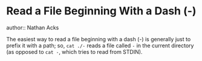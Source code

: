 # Read a File Beginning With a Dash (-)

author:: Nathan Acks

The easiest way to read a file beginning with a dash (-) is generally just to prefix it with a path; so, `cat ./-` reads a file called `-` in the current directory (as opposed to `cat -`, which tries to read from STDIN).
